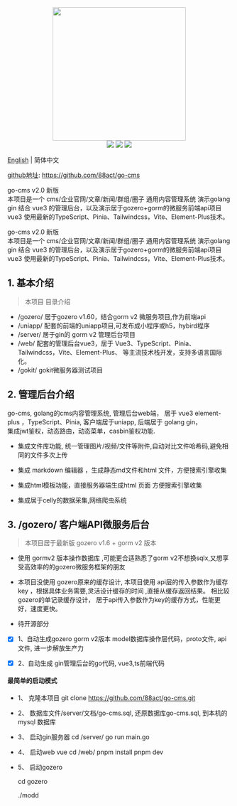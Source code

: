 <div align=center>
<img src="https://cms.88act.com/res/img/go-cms.png" width=300" height="300" />
</div>
<div align=center>
<img src="https://img.shields.io/badge/golang-1.16-blue"/>
<img src="https://img.shields.io/badge/gin-1.6.3-blue"/>
<img src="https://img.shields.io/badge/vue-3.0.0-blue"/> 
 
</div>

[English](./README-en.md) | 简体中文

 
[github地址](https://github.com/88act/go-cms): https://github.com/88act/go-cms
 
go-cms v2.0 新版    
本项目是一个 cms/企业官网/文章/新闻/群组/圈子 通用内容管理系统 
演示golang gin  结合 vue3 的管理后台，以及演示居于gozero+gorm的微服务前端api项目 
vue3 使用最新的TypeScript、Pinia、Tailwindcss，Vite、Element-Plus技术。

 
go-cms v2.0 新版    
本项目是一个 cms/企业官网/文章/新闻/群组/圈子 通用内容管理系统 
演示golang gin  结合 vue3 的管理后台，以及演示居于gozero+gorm的微服务前端api项目 
vue3 使用最新的TypeScript、Pinia、Tailwindcss，Vite、Element-Plus技术。

 
## 1. 基本介绍

> 本项目 目录介绍
-  /gozero/ 居于gozero v1.60，结合gorm v2 微服务项目,作为前端api
-  /uniapp/ 配套的前端的uniapp项目,可发布成小程序或h5，hybird程序 
-  /server/ 居于gin的 gorm v2 管理后台项目
-  /web/ 配套的管理后台vue3，居于 Vue3、TypeScript、Pinia、Tailwindcss，Vite、Element-Plus、 等主流技术栈开发，支持多语言国际化。
-  /gokit/ gokit微服务器测试项目
 


## 2.  管理后台介绍
go-cms, golang的cms内容管理系统,
  管理后台web端， 居于 vue3 element-plus ，TypeScript、Pinia,
  客户端居于uniapp,
  后端居于 golang gin，  
  集成jwt鉴权，动态路由，动态菜单，casbin鉴权功能. 

-  集成文件库功能, 统一管理图片/视频/文件等附件,自动对比文件哈希码,避免相同的文件多次上传

-  集成 markdown 编辑器 ，生成静态md文件和html 文件，方便搜索引擎收集

-  集成html模板功能，直接服务器端生成html 页面 方便搜索引擎收集

-  集成居于celly的数据采集,网络爬虫系统
                                                      
                                                      
## 3.  /gozero/ 客户端API微服务后台 

>  本项目居于最新版 gozero v1.6 + gorm v2 版本 
-  使用 gormv2 版本操作数据库 ,可能更合适熟悉了gorm v2不想换sqlx,又想享受高效率的的gozero微服务框架的朋友   
-  本项目没使用 gozero原来的缓存设计, 本项目使用 api层的传入参数作为缓存key ，根据具体业务需要,灵活设计缓存的时间 ,直接从缓存返回结果。 相比较gozero的单记录缓存设计， 居于api传入参数作为key的缓存方式，性能更好，速度更快。  
 
-  待开源部分   
- [x] 1、自动生成gozero gorm v2版本 model数据库操作层代码，proto文件, api文件, 进一步解放生产力 
- [x] 2、自动生成 gin管理后台的go代码, vue3,ts前端代码 
  

####  最简单的启动模式
- 1、  克隆本项目
    git clone https://github.com/88act/go-cms.git

- 2、 数据库文件/server/文档/go-cms.sql, 还原数据库go-cms.sql, 到本机的mysql 数据库

- 3、 启动gin服务器 
      cd /server/
      go run main.go 

- 4、 启动web vue
      cd /web/ 
      pnpm install 
      pnpm dev 

- 5、 启动gozero  

    cd gozero

    ./modd  
 
